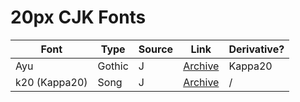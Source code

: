 # 20px CJK Fonts

| Font | Type | Source | Link | Derivative? |
| --- | --- | --- | --- | --- |
| Ayu | Gothic | J | [Archive](https://web.archive.org/web/20231023074509/http://x-tt.osdn.jp/ayu.html) | Kappa20 |
| k20 (Kappa20) | Song | J | [Archive](https://web.archive.org/web/20080920110120/http://kappa.allnet.ne.jp/20dot.fonts/) | / |
